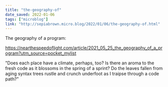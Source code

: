 ```yaml
---
title: "the-geography-of"
date_saved: 2022-01-06
tags: ["microblog"]
link: "http://sepiabrown.micro.blog/2022/01/06/the-geography-of.html"
---
```

The geography of a program:

https://nearthespeedoflight.com/article/2021_05_25_the_geography_of_a_program?utm_source=pocket_mylist

"Does each place have a climate, perhaps, too? Is there an aroma to the fresh code as it blossoms in the spring of a sprint? Do the leaves fallen from aging syntax trees rustle and crunch underfoot as I traipse through a code path?"
